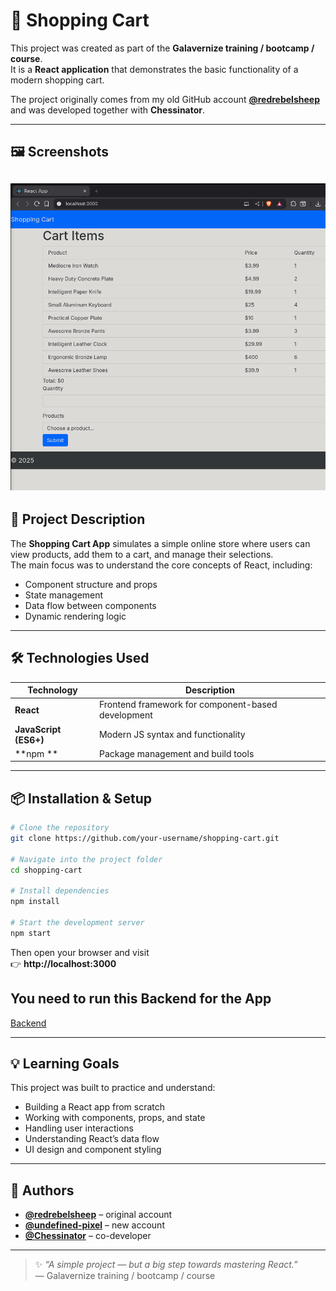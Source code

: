 # 🛒 Shopping Cart

This project was created as part of the **Galavernize training / bootcamp / course**.  
It is a **React application** that demonstrates the basic functionality of a modern shopping cart.

The project originally comes from my old GitHub account **[@redrebelsheep](https://github.com/redrebelsheep)**  
and was developed together with **Chessinator**.

---
## 🖼️ Screenshots
![Shopping Cart](screenshot.png)  
---

## 🚀 Project Description

The **Shopping Cart App** simulates a simple online store where users can view products, add them to a cart, and manage their selections.  
The main focus was to understand the core concepts of React, including:

- Component structure and props  
- State management  
- Data flow between components  
- Dynamic rendering logic  

---

## 🛠️ Technologies Used

| Technology | Description |
|-------------|--------------|
| **React** | Frontend framework for component-based development |
| **JavaScript (ES6+)** | Modern JS syntax and functionality |
| **npm ** | Package management and build tools |
---

## 📦 Installation & Setup

```bash
# Clone the repository
git clone https://github.com/your-username/shopping-cart.git

# Navigate into the project folder
cd shopping-cart

# Install dependencies
npm install

# Start the development server
npm start
```

Then open your browser and visit  
👉 **http://localhost:3000**

## You need to run this Backend for the App

[Backend](https://github.com/Undefined-pixel/Javascript-Galavernize-Backend)

---

## 💡 Learning Goals
This project was built to practice and understand:
- Building a React app from scratch  
- Working with components, props, and state  
- Handling user interactions  
- Understanding React’s data flow  
- UI design and component styling  
---

## 👥 Authors

- **[@redrebelsheep](https://github.com/redrebelsheep)** – original account  
- **[@undefined-pixel](https://github.com/undefined-pixel)** – new account  
- **[@Chessinator](https://github.com/Chessinator)** – co-developer  

---

> ✨ *“A simple project — but a big step towards mastering React.”*  
> — Galavernize training / bootcamp / course
